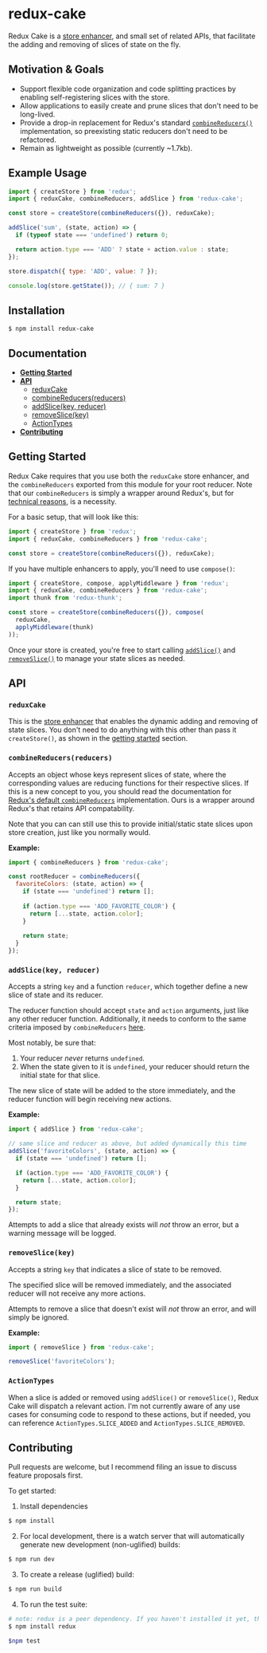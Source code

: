 # redux-cake

Redux Cake is a [store enhancer](https://github.com/reactjs/redux/blob/master/docs/Glossary.md#store-enhancer), and small set of related APIs, that facilitate the adding and removing of slices of state on the fly.

## Motivation & Goals

* Support flexible code organization and code splitting practices by enabling self-registering slices with the store.
* Allow applications to easily create and prune slices that don't need to be long-lived.
* Provide a drop-in replacement for Redux's standard [`combineReducers()`](http://redux.js.org/docs/api/combineReducers.html) implementation, so preexisting static reducers don't need to be refactored.
* Remain as lightweight as possible (currently ~1.7kb).

## Example Usage

```javascript
import { createStore } from 'redux';
import { reduxCake, combineReducers, addSlice } from 'redux-cake';

const store = createStore(combineReducers({}), reduxCake);

addSlice('sum', (state, action) => {
  if (typeof state === 'undefined') return 0;

  return action.type === 'ADD' ? state + action.value : state;
});

store.dispatch({ type: 'ADD', value: 7 });

console.log(store.getState()); // { sum: 7 }
```

## Installation

```
$ npm install redux-cake
```

## Documentation

* **[Getting Started](#getting-started)**
* **[API](#api)**
    * [reduxCake](#reduxcake)
    * [combineReducers(reducers)](#combinereducersreducers)
    * [addSlice(key, reducer)](#addslicekey-reducer)
    * [removeSlice(key)](#removeslicekey)
    * [ActionTypes](#actiontypes)
* **[Contributing](#contributing)**

## Getting Started

Redux Cake requires that you use both the `reduxCake` store enhancer, and the `combineReducers` exported from this module for your root reducer. Note that our `combineReducers` is simply a wrapper around Redux's, but for [technical reasons](https://github.com/reactjs/redux/issues/2613), is a necessity.

For a basic setup, that will look like this:

```javascript
import { createStore } from 'redux';
import { reduxCake, combineReducers } from 'redux-cake';

const store = createStore(combineReducers({}), reduxCake);
```

If you have multiple enhancers to apply, you'll need to use `compose()`:

```javascript
import { createStore, compose, applyMiddleware } from 'redux';
import { reduxCake, combineReducers } from 'redux-cake';
import thunk from 'redux-thunk';

const store = createStore(combineReducers({}), compose(
  reduxCake,
  applyMiddleware(thunk)
));
```

Once your store is created, you're free to start calling [`addSlice()`](#addslicekey-reducer) and [`removeSlice()`](#removeslicekey) to manage your state slices as needed.


## API

### `reduxCake`

This is the [store enhancer](https://github.com/reactjs/redux/blob/master/docs/Glossary.md#store-enhancer) that enables the dynamic adding and removing of state slices. You don't need to do anything with this other than pass it `createStore()`, as shown in the [getting started](#getting-started) section.

### `combineReducers(reducers)`

Accepts an object whose keys represent slices of state, where the corresponding values are reducing functions for their respective slices. If this is a new concept to you, you should read the documentation for [Redux's default `combineReducers`](http://redux.js.org/docs/api/combineReducers.html) implementation. Ours is a wrapper around Redux's that retains API compatability.

Note that you can can still use this to provide initial/static state slices upon store creation, just like you normally would.

**Example:**

```javascript
import { combineReducers } from 'redux-cake';

const rootReducer = combineReducers({
  favoriteColors: (state, action) => {
    if (state === 'undefined') return [];
    
    if (action.type === 'ADD_FAVORITE_COLOR') {
      return [...state, action.color];
    }
    
    return state;
  }
});
```

### `addSlice(key, reducer)`

Accepts a string `key` and a function `reducer`, which together define a new slice of state and its reducer.

The reducer function should accept `state` and `action` arguments, just like any other reducer function. Additionally, it needs to conform to the same criteria imposed by `combineReducers` [here](http://redux.js.org/docs/api/combineReducers.html#notes).

Most notably, be sure that:

1. Your reducer _never_ returns `undefined`.
2. When the state given to it is `undefined`, your reducer should return the initial state for that slice.

The new slice of state will be added to the store immediately, and the reducer function will begin receiving new actions.


**Example:**

```javascript
import { addSlice } from 'redux-cake';

// same slice and reducer as above, but added dynamically this time
addSlice('favoriteColors', (state, action) => {
  if (state === 'undefined') return [];

  if (action.type === 'ADD_FAVORITE_COLOR') {
    return [...state, action.color];
  }

  return state;
});
```

Attempts to add a slice that already exists will _not_ throw an error, but a warning message will be logged.

### `removeSlice(key)`

Accepts a string `key` that indicates a slice of state to be removed.

The specified slice will be removed immediately, and the associated reducer will not receive any more actions.

Attempts to remove a slice that doesn't exist will _not_ throw an error, and will simply be ignored.

**Example:**

```javascript
import { removeSlice } from 'redux-cake';

removeSlice('favoriteColors');
```

### `ActionTypes`

When a slice is added or removed using `addSlice()` or `removeSlice()`, Redux Cake will dispatch a relevant action. I'm not currently aware of any use cases for consuming code to respond to these actions, but if needed, you can reference `ActionTypes.SLICE_ADDED` and `ActionTypes.SLICE_REMOVED`.

## Contributing

Pull requests are welcome, but I recommend filing an issue to discuss feature proposals first.

To get started:

1. Install dependencies
```sh
$ npm install
```

2. For local development, there is a watch server that will automatically generate new development (non-uglified) builds:
```sh
$ npm run dev
```

3. To create a release (uglified) build:
```sh
$ npm run build
```

4. To run the test suite:
```sh
# note: redux is a peer dependency. If you haven't installed it yet, then do that now:
$ npm install redux

$npm test
```
